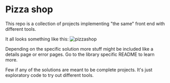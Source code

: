 # Pizza shop

This repo is a collection of projects implementing "the same" front end with different tools.

It all looks something like this:
![pizzashop](https://github.com/throwpedro/pizza_shop/assets/14940268/659f5754-d171-47f2-9d34-5b91c8919126)

Depending on the specific solution more stuff might be included like a details page or error pages.
Go to the library specific README to learn more.

Few if any of the solutions are meant to be complete projects.
It's just exploratory code to try out different tools.
